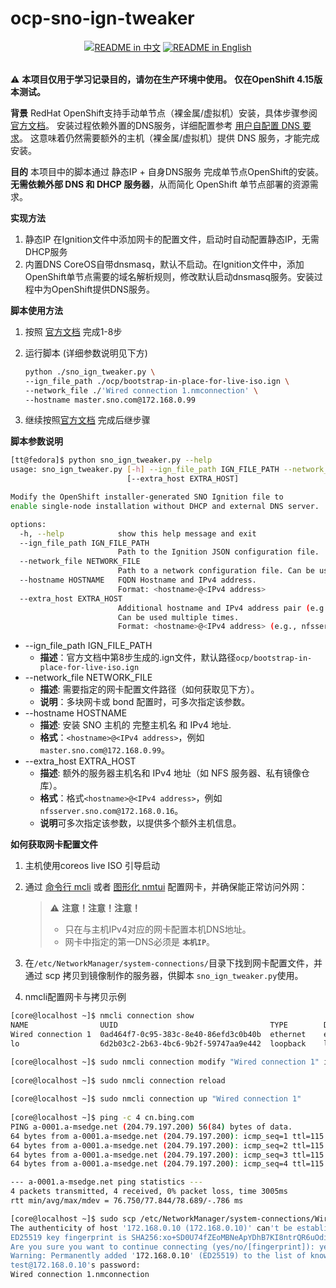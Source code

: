 # ocp-sno-ign-tweaker

<div align="center">
  <a href="./README.md"><img alt="README in 中文" src="https://img.shields.io/badge/简体中文-d9d9d9"></a>
  <a href="./README.EN.md"><img alt="README in English" src="https://img.shields.io/badge/English-d9d9d9"></a>
</div>
<br/>

⚠ **本项目仅用于学习记录目的，请勿在生产环境中使用。**
**仅在OpenShift 4.15版本测试。** 

**背景**
RedHat OpenShift支持手动单节点（裸金属/虚拟机）安装，具体步骤参阅 [官方文档](https://docs.openshift.com/container-platform/4.15/installing/installing_sno/install-sno-installing-sno.html#install-sno-installing-sno-manually)。 安装过程依赖外置的DNS服务，详细配置参考 [用户自配置 DNS 要求](https://docs.openshift.com/container-platform/4.15/installing/installing_bare_metal/installing-bare-metal-network-customizations.html#installation-dns-user-infra_installing-bare-metal-network-customizations)。 这意味着仍然需要额外的主机（裸金属/虚拟机）提供 DNS 服务，才能完成安装。

**目的**
本项目中的脚本通过 静态IP + 自身DNS服务 完成单节点OpenShift的安装。**无需依赖外部 DNS 和 DHCP 服务器**，从而简化 OpenShift 单节点部署的资源需求。

**实现方法**
1. 静态IP
   在Ignition文件中添加网卡的配置文件，启动时自动配置静态IP，无需DHCP服务
2. 内置DNS
   CoreOS自带dnsmasq，默认不启动。在Ignition文件中，添加OpenShift单节点需要的域名解析规则，修改默认启动dnsmasq服务。安装过程中为OpenShift提供DNS服务。

**脚本使用方法**
1. 按照 [官方文档](https://docs.openshift.com/container-platform/4.15/installing/installing_sno/install-sno-installing-sno.html#install-sno-installing-sno-manually) 完成1-8步

2. 运行脚本 (详细参数说明见下方)
   ```bash
   python ./sno_ign_tweaker.py \
   --ign_file_path ./ocp/bootstrap-in-place-for-live-iso.ign \
   --network_file ./'Wired connection 1.nmconnection' \
   --hostname master.sno.com@172.168.0.99
   ```
   
3. 继续按照[官方文档](https://docs.openshift.com/container-platform/4.15/installing/installing_sno/install-sno-installing-sno.html#install-sno-installing-sno-manually) 完成后继步骤

**脚本参数说明**
```bash
[tt@fedora]$ python sno_ign_tweaker.py --help
usage: sno_ign_tweaker.py [-h] --ign_file_path IGN_FILE_PATH --network_file NETWORK_FILE [--hostname HOSTNAME]
                          [--extra_host EXTRA_HOST]

Modify the OpenShift installer-generated SNO Ignition file to
enable single-node installation without DHCP and external DNS server.

options:
  -h, --help            show this help message and exit
  --ign_file_path IGN_FILE_PATH
                        Path to the Ignition JSON configuration file.
  --network_file NETWORK_FILE
                        Path to a network configuration file. Can be used multiple times
  --hostname HOSTNAME   FQDN Hostname and IPv4 address.
                        Format: <hostname>@<IPv4 address>
  --extra_host EXTRA_HOST
                        Additional hostname and IPv4 address pair (e.g., for an NFS server or private registry).
                        Can be used multiple times.
                        Format: <hostname>@<IPv4 address> (e.g., nfsserver.sno.com@172.168.0.0.16).
```
- --ign_file_path IGN_FILE_PATH
  - **描述**：官方文档中第8步生成的.ign文件，默认路径`ocp/bootstrap-in-place-for-live-iso.ign`
- --network_file NETWORK_FILE
  - **描述**: 需要指定的网卡配置文件路径（如何获取见下方）。
  - **说明**：多块网卡或 bond 配置时，可多次指定该参数。
- --hostname HOSTNAME
  - **描述**: 安装 SNO 主机的 完整主机名 和 IPv4 地址.
  - **格式**：`<hostname>@<IPv4 address>`，例如 `master.sno.com@172.168.0.99`。
- --extra_host EXTRA_HOST
  - **描述**: 额外的服务器主机名和 IPv4 地址（如 NFS 服务器、私有镜像仓库）。
  - **格式**：格式`<hostname>@<IPv4 address>`，例如 `nfsserver.sno.com@172.168.0.16`。
  - **说明**可多次指定该参数，以提供多个额外主机信息。

**如何获取网卡配置文件**
1. 主机使用coreos live ISO 引导启动
2. 通过 [命令行 mcli](https://docs.redhat.com/en/documentation/red_hat_enterprise_linux/9/html/configuring_and_managing_networking/configuring-an-ethernet-connection_configuring-and-managing-networking#configuring-an-ethernet-connection-by-using-nmcli_configuring-an-ethernet-connection) 或者 [图形化 nmtui](https://docs.redhat.com/en/documentation/red_hat_enterprise_linux/9/html/configuring_and_managing_networking/configuring-an-ethernet-connection_configuring-and-managing-networking#configuring-an-ethernet-connection-by-using-nmtui_configuring-an-ethernet-connection) 配置网卡，并确保能正常访问外网：
   > ⚠ **注意！注意！注意！**
   > - 只在与主机IPv4对应的网卡配置本机DNS地址。
   > - 网卡中指定的第一DNS必须是 **`本机IP`**。
3. 在`/etc/NetworkManager/system-connections/`目录下找到网卡配置文件，并通过 scp 拷贝到镜像制作的服务器，供脚本 `sno_ign_tweaker.py`使用。

4. nmcli配置网卡与拷贝示例
  ```bash
  [core@localhost ~]$ nmcli connection show
  NAME                UUID                                  TYPE        DEVICE
  Wired connection 1  0ad464f7-0c95-383c-8e40-86efd3c0b40b  ethernet    eth0
  lo                  6d2b03c2-2b63-4bc6-9b2f-59747aa9e442  loopback    lo
  
  [core@localhost ~]$ sudo nmcli connection modify "Wired connection 1" ipv4.addresses "172.168.0.99/24" ipv4.gateway 172.168.0.1 ipv4.dns 172.168.0.99 +ipv4.dns 8.8.8.8 ipv4.method manual connection.autoconnect yes 
		
  [core@localhost ~]$ sudo nmcli connection reload
		
  [core@localhost ~]$ sudo nmcli connection up "Wired connection 1"
		
  [core@localhost ~]$ ping -c 4 cn.bing.com
  PING a-0001.a-msedge.net (204.79.197.200) 56(84) bytes of data.
  64 bytes from a-0001.a-msedge.net (204.79.197.200): icmp_seq=1 ttl=115 time=78.5 ms
  64 bytes from a-0001.a-msedge.net (204.79.197.200): icmp_seq=2 ttl=115 time=76.8 ms
  64 bytes from a-0001.a-msedge.net (204.79.197.200): icmp_seq=3 ttl=115 time=78.7 ms
  64 bytes from a-0001.a-msedge.net (204.79.197.200): icmp_seq=4 ttl=115 time=77.5 ms
  
  --- a-0001.a-msedge.net ping statistics ---
  4 packets transmitted, 4 received, 0% packet loss, time 3005ms
  rtt min/avg/max/mdev = 76.750/77.844/78.689/-.786 ms
  
  [core@localhost ~]$ sudo scp /etc/NetworkManager/system-connections/Wired\ connection\ 1.nmconnection test@172.168.0.10:/home/test/sno
  The authenticity of host '172.168.0.10 (172.168.0.10)' can't be established.
  ED25519 key fingerprint is SHA256:xo+SD0U74fZEoMBNeApYDhB7KI8ntrQR6uOdiEUTTtg.
  Are you sure you want to continue connecting (yes/no/[fingerprint]): yes
  Warning: Permanently added '172.168.0.10' (ED25519) to the list of known hosts.
  test@172.168.0.10's password:
  Wired connection 1.nmconnection                                           100%   303  614.5KB/s  00:00
  ```